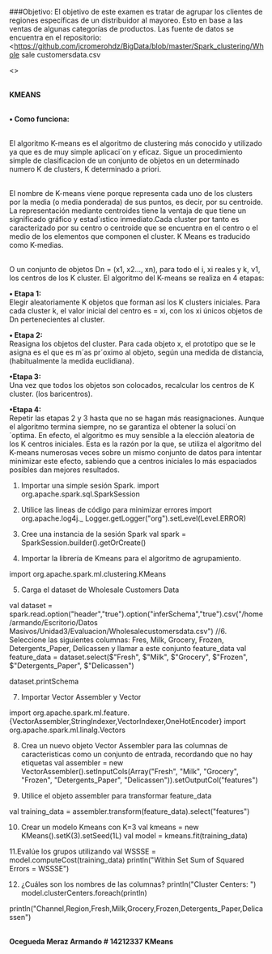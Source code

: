 


###Objetivo: El objetivo de este examen es tratar de agrupar los clientes de regiones específicas de un distribuidor al mayoreo. Esto en base a las ventas de algunas categorías de productos. Las fuente de datos se encuentra en el repositorio: <https://github.com/jcromerohdz/BigData/blob/master/Spark_clustering/Whole sale customersdata.csv


<>

<b><br> KMEANS</b></br>  

<b><br> &bull; Como funciona:</b></br>

 <br>  El algoritmo K-means es el algoritmo de clustering más conocido y utilizado ya que es de muy simple aplicaci´on y eficaz. Sigue un procedimiento simple de clasificacion de un conjunto de objetos en un determinado numero K de clusters, K determinado a priori.</br>  

<br> El nombre de K-means viene porque representa cada uno de los clusters por la
media (o media ponderada) de sus puntos, es decir, por su centroide. La
representación mediante centroides tiene la ventaja de que tiene un significado gráfico y estad´ıstico inmediato.Cada cluster por tanto es caracterizado por su centro o centroide que se encuentra en el centro o el medio de los elementos que componen el cluster. K Means es traducido como K-medias.</br> 

<br> O un conjunto de objetos Dn = (x1, x2..., xn), para todo el i, xi reales y k, ν1, los centros de los K cluster. El algoritmo del K-means se realiza en 4 etapas: </br>


<b>&bull; Etapa 1:</b> 
 <br>Elegir aleatoriamente K objetos que forman así los K clusters iniciales. Para cada cluster k, el valor inicial del centro es = xi, con los xi únicos objetos de Dn pertenecientes al cluster.</br>

<b>&bull;  Etapa 2: </b> 
<br>Reasigna los objetos del cluster. Para cada objeto x, el prototipo que se le asigna es el que es m´as pr´oximo al objeto, según una medida de distancia, (habitualmente la medida euclidiana).</br>

<b>&bull;Etapa 3: </b> 
 <br>Una vez que todos los objetos son colocados, recalcular los centros de K cluster. (los baricentros).</br>

<b>&bull;Etapa 4:</b> 
 <br>Repetir las etapas 2 y 3 hasta que no se hagan más reasignaciones.
Aunque el algoritmo termina siempre, no se garantiza el obtener la soluci´on
´optima. En efecto, el algoritmo es muy sensible a la elección aleatoria de los K centros iniciales. Esta es la razón por la que, se utiliza el algoritmo del K-means numerosas veces sobre un mismo conjunto de datos para intentar minimizar este efecto, sabiendo que a centros iniciales lo más espaciados posibles dan mejores resultados. </br>


1. Importar una simple sesión Spark.
import org.apache.spark.sql.SparkSession

2. Utilice las lineas de código para minimizar errores
import org.apache.log4j._
Logger.getLogger("org").setLevel(Level.ERROR)

3. Cree una instancia de la sesión Spark
val spark = SparkSession.builder().getOrCreate()


4. Importar la librería de Kmeans para el algoritmo de agrupamiento.

import org.apache.spark.ml.clustering.KMeans


5. Carga el dataset de Wholesale Customers Data

val dataset = spark.read.option("header","true").option("inferSchema","true").csv("/home/armando/Escritorio/Datos Masivos/Unidad3/Evaluacion/Wholesalecustomersdata.csv")
//6. Seleccione las siguientes columnas: Fres, Milk, Grocery, Frozen, Detergents_Paper, Delicassen y llamar a este conjunto feature_data
val feature_data = dataset.select($"Fresh", $"Milk", $"Grocery", $"Frozen", $"Detergents_Paper", $"Delicassen")

dataset.printSchema

7. Importar Vector Assembler y Vector

import org.apache.spark.ml.feature.{VectorAssembler,StringIndexer,VectorIndexer,OneHotEncoder}
import org.apache.spark.ml.linalg.Vectors

8. Crea un nuevo objeto Vector Assembler para las columnas de caracteristicas como un conjunto de entrada, recordando que no hay etiquetas
val assembler = new VectorAssembler().setInputCols(Array("Fresh", "Milk", "Grocery", "Frozen", "Detergents_Paper", "Delicassen")).setOutputCol("features")

9. Utilice el objeto assembler para transformar feature_data

val training_data = assembler.transform(feature_data).select("features")

10. Crear un modelo Kmeans con K=3
val kmeans = new KMeans().setK(3).setSeed(1L)
val model = kmeans.fit(training_data)

11.Evalúe los grupos utilizando
val WSSSE = model.computeCost(training_data)
println("Within Set Sum of Squared Errors = WSSSE")

12. ¿Cuáles son los nombres de las columnas?
println("Cluster Centers: ")
model.clusterCenters.foreach(println)


println("Channel,Region,Fresh,Milk,Grocery,Frozen,Detergents_Paper,Delicassen") 


<b><br>  Ocegueda Meraz Armando # 14212337     KMeans </b> </br>  
